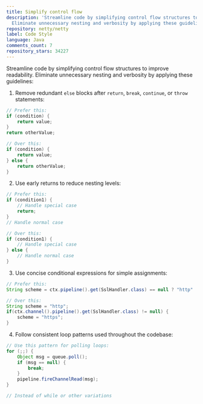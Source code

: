 ```yaml
---
title: Simplify control flow
description: 'Streamline code by simplifying control flow structures to improve readability.
  Eliminate unnecessary nesting and verbosity by applying these guidelines:'
repository: netty/netty
label: Code Style
language: Java
comments_count: 7
repository_stars: 34227
---
```


Streamline code by simplifying control flow structures to improve readability. Eliminate unnecessary nesting and verbosity by applying these guidelines:

1. Remove redundant `else` blocks after `return`, `break`, `continue`, or `throw` statements:
```java
// Prefer this:
if (condition) {
    return value;
}
return otherValue;

// Over this:
if (condition) {
    return value;
} else {
    return otherValue;
}
```

2. Use early returns to reduce nesting levels:
```java
// Prefer this:
if (condition1) {
    // Handle special case
    return;
}
// Handle normal case

// Over this:
if (condition1) {
    // Handle special case
} else {
    // Handle normal case
}
```

3. Use concise conditional expressions for simple assignments:
```java
// Prefer this:
String scheme = ctx.pipeline().get(SslHandler.class) == null ? "http" : "https";

// Over this:
String scheme = "http";
if(ctx.channel().pipeline().get(SslHandler.class) != null) {
    scheme = "https";
}
```

4. Follow consistent loop patterns used throughout the codebase:
```java
// Use this pattern for polling loops:
for (;;) {
    Object msg = queue.poll();
    if (msg == null) {
        break;
    }
    pipeline.fireChannelRead(msg);
}

// Instead of while or other variations
```